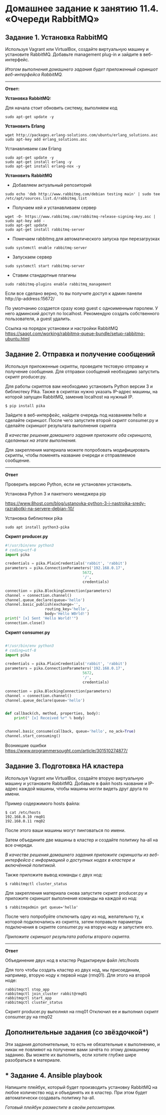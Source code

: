 # Домашнее задание к занятию 11.4. «Очереди RabbitMQ»
## Задание 1. Установка RabbitMQ

Используя Vagrant или VirtualBox, создайте виртуальную машину и установите RabbitMQ.
Добавьте management plug-in и зайдите в веб-интерфейс.

*Итогом выполнения домашнего задания будет приложенный скриншот веб-интерфейса RabbitMQ.*

---
**Ответ:**

**Установка RabbitMQ:**

Для начала стоит обновить систему, выполняем код
```
sudo apt-get update -y
```
**Установить Erlang**
```
wget http://packages.erlang-solutions.com/ubuntu/erlang_solutions.asc
sudo apt-key add erlang_solutions.asc
```
Устанавливаем сам Erlang
```
sudo apt-get update -y
sudo apt-get install erlang -y
sudo apt-get install erlang-nox -y
```
**Установить RabbitMQ**

* Добавляем актуальный репозиторий
```
sudo echo 'deb http://www.rabbitmq.com/debian testing main' | sudo tee /etc/apt/sources.list.d/rabbitmq.list
```
* Получаем кей и устанавливаем сервер
```
wget -O- https://www.rabbitmq.com/rabbitmq-release-signing-key.asc | sudo apt-key add -
sudo apt-get update
sudo apt-get install rabbitmq-server
```
* Помечаем rabbitmq для автоматического запуска при перезагрузках
```
sudo systemctl enable rabbitmq-server
```
* Запускаем сервер
```
sudo systemctl start rabbitmq-server
```
* Ставим стандартные плагины
```
sudo rabbitmq-plugins enable rabbitmq_management
```
Если все сделано верно, то вы получите доступ к админ панели http://ip-address:15672/

По умолчанию создается сразу юзер guest с одноименным паролем. У него админский доступ по localhost. Рекомендую создать собственного пользователя, а guest удалить.

Ссылка на порядок установки и настройки RabbitMQ
https://saqot.com/working/rabbitmq-queue-bundle/setup-rabbitmq-ubuntu.html



## Задание 2. Отправка и получение сообщений

Используя приложенные скрипты, проведите тестовую отправку и получение сообщения.
Для отправки сообщений необходимо запустить скрипт producer.py.

Для работы скриптов вам необходимо установить Python версии 3 и библиотеку Pika.
Также в скриптах нужно указать IP-адрес машины, на которой запущен RabbitMQ, заменив localhost на нужный IP.

```shell script
$ pip install pika
```

Зайдите в веб-интерфейс, найдите очередь под названием hello и сделайте скриншот.
После чего запустите второй скрипт consumer.py и сделайте скриншот результата выполнения скрипта

*В качестве решения домашнего задания приложите оба скриншота, сделанных на этапе выполнения.*

Для закрепления материала можете попробовать модифицировать скрипты, чтобы поменять название очереди и отправляемое сообщение.

---
**Ответ**

Проверить версию Python, если не установлен установить.

Установка Python 3  и пакетного менеджера pip

https://www.8host.com/blog/ustanovka-python-3-i-nastrojka-sredy-razrabotki-na-servere-debian-10/

Установка библиотеки pika
```
sudo apt install python3-pika
```


**Скрипт producer.py** 
```python
#!/usr/bin/env python3
# coding=utf-8
import pika

credentials = pika.PlainCredentials('rabbit', 'rabbit')
parameters = pika.ConnectionParameters('192.168.0.17',
                                   5672,
                                   '/',
                                   credentials)

connection = pika.BlockingConnection(parameters)
channel = connection.channel()
channel.queue_declare(queue='hello')
channel.basic_publish(exchange='',
                  routing_key='hello',
                  body='Hello W0rld!')
print(" [x] Sent 'Hello World!'")
connection.close()
```
**Скрипт consumer.py**
```python

#!/usr/bin/env python3
# coding=utf-8
import pika

credentials = pika.PlainCredentials('rabbit', 'rabbit')
parameters = pika.ConnectionParameters('192.168.0.17',
                                   5672,
                                   '/',
                                   credentials)

connection = pika.BlockingConnection(parameters)
channel = connection.channel()
channel.queue_declare(queue='hello')


def callback(ch, method, properties, body):
    print(" [x] Received %r" % body)


channel.basic_consume(callback, queue='hello', no_ack=True)
channel.start_consuming()
```
Возникшие ошибки
https://www.programmersought.com/article/301510274877/

## Задание 3. Подготовка HA кластера

Используя Vagrant или VirtualBox, создайте вторую виртуальную машину и установите RabbitMQ.
Добавьте в файл hosts название и IP-адрес каждой машины, чтобы машины могли видеть друг друга по имени.

Пример содержимого hosts файла:
```shell script
$ cat /etc/hosts
192.168.0.10 rmq01
192.168.0.11 rmq02
```
После этого ваши машины могут пинговаться по имени.

Затем объедините две машины в кластер и создайте политику ha-all на все очереди.

*В качестве решения домашнего задания приложите скриншоты из веб-интерфейса с информацией о доступных нодах в кластере и включённой политикой.*

Также приложите вывод команды с двух нод:

```shell script
$ rabbitmqctl cluster_status
```

Для закрепления материала снова запустите скрипт producer.py и приложите скриншот выполнения команды на каждой из нод:

```shell script
$ rabbitmqadmin get queue='hello'
```

После чего попробуйте отключить одну из нод, желательно ту, к которой подключались из скрипта, затем поправьте параметры подключения в скрипте consumer.py на вторую ноду и запустите его.

*Приложите скриншот результата работы второго скрипта.*
____
**Ответ**

Объединение двух нод в кластер
Редактиреум файл /etc/hosts

Для того чтобы создать кластер из двух нод, мы присоединим, например, вторую ноду к первой ноде (rmq01).
Для этого на второй ноде:
```
rabbitmqctl stop_app
rabbitmqctl join_cluster rabbit@rmq01
rabbitmqctl start_app
rabbitmqctl cluster_status
```

Скрипт producer.py выполнял на rmq01
Отключил ее и выполнил скрипт consumer.py на rmq02

## Дополнительные задания (со звёздочкой*)
Эти задания дополнительные, то есть не обязательные к выполнению, и никак не повлияют на получение вами зачёта по этому домашнему заданию. Вы можете их выполнить, если хотите глубже шире разобраться в материале.

## * Задание 4. Ansible playbook

Напишите плейбук, который будет производить установку RabbitMQ на любое количество нод и объединять их в кластер.
При этом будет автоматически создавать политику ha-all.

*Готовый плейбук разместите в своём репозитории.*

